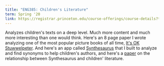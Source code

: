 ```yaml
---
title: "ENG385: Children's Literature"
term: Spring '20
link: https://registrar.princeton.edu/course-offerings/course-details?term=1204&courseid=002635
---
```


Analyzes children's texts on a deep level. Much more content and much more interesting than one would think. Here's an 8 page paper I wrote analyzing one of the most popular picture books of all time, [It's OK Stuwwelpeter](./It's_OK_Stuwwelpeter.pdf). And here's an app called [Synthesaurus](http://synthesaurus.surge.sh/) that I built to analyze and find synonyms to help children's authors, and here's a [paper](./Synthesaurus_and_Children's_Literature.pdf) on the relationship between Synthesaurus and children' literature. 
